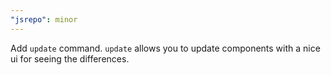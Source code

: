 ```yaml
---
"jsrepo": minor
---
```


Add `update` command. `update` allows you to update components with a nice ui for seeing the differences.
